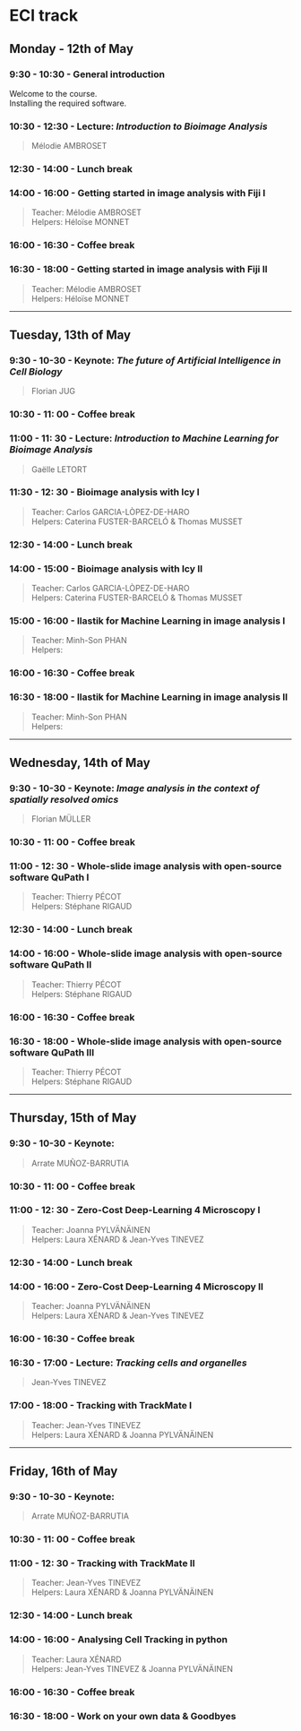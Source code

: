 # ECI track

## Monday - 12th of May

### 9:30 - 10:30 - General introduction

Welcome to the course.   
Installing the required software.

### 10:30 - 12:30 - Lecture: _Introduction to Bioimage Analysis_

> Mélodie AMBROSET

### 12:30 - 14:00 - Lunch break

### 14:00 - 16:00 - Getting started in image analysis with Fiji I

> Teacher: Mélodie AMBROSET  
> Helpers: Héloïse MONNET

### 16:00 - 16:30 - Coffee break

### 16:30 - 18:00 - Getting started in image analysis with Fiji II

> Teacher: Mélodie AMBROSET  
> Helpers: Héloïse MONNET

---

## Tuesday, 13th of May

### 9:30 - 10-30 - Keynote: _The future of Artificial Intelligence in Cell Biology_

> Florian JUG

### 10:30 - 11: 00 - Coffee break

### 11:00 - 11: 30 - Lecture: _Introduction to Machine Learning for Bioimage Analysis_

> Gaëlle LETORT

### 11:30 - 12: 30 - Bioimage analysis with Icy I

> Teacher: Carlos GARCIA-LÒPEZ-DE-HARO  
> Helpers: Caterina FUSTER-BARCELÓ & Thomas MUSSET

### 12:30 - 14:00 - Lunch break

### 14:00 - 15:00 - Bioimage analysis with Icy II

> Teacher: Carlos GARCIA-LÒPEZ-DE-HARO  
> Helpers: Caterina FUSTER-BARCELÓ & Thomas MUSSET

### 15:00 - 16:00 - Ilastik for Machine Learning in image analysis I

> Teacher: Minh-Son PHAN  
> Helpers:

### 16:00 - 16:30 - Coffee break

### 16:30 - 18:00 - Ilastik for Machine Learning in image analysis II

> Teacher: Minh-Son PHAN  
> Helpers:

---

## Wednesday, 14th of May

### 9:30 - 10-30 - Keynote: _Image analysis in the context of spatially resolved omics_

> Florian MÜLLER

### 10:30 - 11: 00 - Coffee break

### 11:00 - 12: 30 - Whole-slide image analysis with open-source software QuPath I

> Teacher: Thierry PÉCOT  
> Helpers: Stéphane RIGAUD

### 12:30 - 14:00 - Lunch break

### 14:00 - 16:00 - Whole-slide image analysis with open-source software QuPath II

> Teacher: Thierry PÉCOT  
> Helpers: Stéphane RIGAUD

### 16:00 - 16:30 - Coffee break

### 16:30 - 18:00 - Whole-slide image analysis with open-source software QuPath III

> Teacher: Thierry PÉCOT  
> Helpers: Stéphane RIGAUD

---

## Thursday, 15th of May

### 9:30 - 10-30 - Keynote: 

> Arrate MUÑOZ-BARRUTIA

### 10:30 - 11: 00 - Coffee break

### 11:00 - 12: 30 - Zero-Cost Deep-Learning 4 Microscopy I

> Teacher: Joanna PYLVÄNÄINEN  
> Helpers: Laura XÉNARD & Jean-Yves TINEVEZ

### 12:30 - 14:00 - Lunch break


### 14:00 - 16:00 - Zero-Cost Deep-Learning 4 Microscopy II

> Teacher: Joanna PYLVÄNÄINEN  
> Helpers: Laura XÉNARD & Jean-Yves TINEVEZ

### 16:00 - 16:30 - Coffee break

### 16:30 - 17:00 - Lecture: _Tracking cells and organelles_

> Jean-Yves TINEVEZ

### 17:00 - 18:00 - Tracking with TrackMate I

> Teacher: Jean-Yves TINEVEZ  
> Helpers: Laura XÉNARD & Joanna PYLVÄNÄINEN

---

## Friday, 16th of May

### 9:30 - 10-30 - Keynote: 

> Arrate MUÑOZ-BARRUTIA

### 10:30 - 11: 00 - Coffee break

### 11:00 - 12: 30 - Tracking with TrackMate II

> Teacher: Jean-Yves TINEVEZ  
> Helpers: Laura XÉNARD & Joanna PYLVÄNÄINEN

### 12:30 - 14:00 - Lunch break

### 14:00 - 16:00 - Analysing Cell Tracking in python

> Teacher: Laura XÉNARD  
> Helpers: Jean-Yves TINEVEZ & Joanna PYLVÄNÄINEN

### 16:00 - 16:30 - Coffee break

### 16:30 - 18:00 - Work on your own data & Goodbyes


